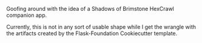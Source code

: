 Goofing around with the idea of a Shadows of Brimstone HexCrawl companion app.

Currently, this is not in any sort of usable shape while I get the wrangle with
the artifacts created by the Flask-Foundation Cookiecutter template.
